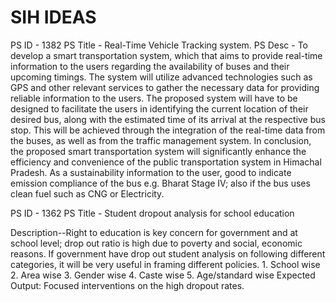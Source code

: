 # SIH IDEAS

PS ID - 1382
PS Title - Real-Time Vehicle Tracking system.
PS Desc - To develop a smart transportation system, which that aims to provide real-time information to the users regarding the availability of buses and their upcoming timings. The system will utilize advanced technologies such as GPS and other relevant services to gather the necessary data for providing reliable information to the users. The proposed system will have to be designed to facilitate the users in identifying the current location of their desired bus, along with the estimated time of its arrival at the respective bus stop. This will be achieved through the integration of the real-time data from the buses, as well as from the traffic management system. In conclusion, the proposed smart transportation system will significantly enhance the efficiency and convenience of the public transportation system in Himachal Pradesh. As a sustainability information to the user, good to indicate emission compliance of the bus e.g. Bharat Stage IV; also if the bus uses clean fuel such as CNG or Electricity.




PS ID - 1362
PS Title - Student dropout analysis for school education

Description--Right to education is key concern for government and at school level; drop out ratio is high due to poverty and social, economic reasons. If government have drop out student analysis on following different categories, it will be very useful in framing different policies. 1. School wise 2. Area wise 3. Gender wise 4. Caste wise 5. Age/standard wise Expected Output: Focused interventions on the high dropout rates.
